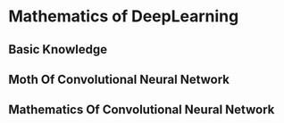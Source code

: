 # Mathematics of DeepLearning

## Basic Knowledge

## Moth Of Convolutional Neural Network

## Mathematics Of Convolutional Neural Network
